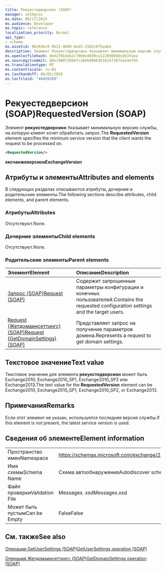 ```yaml
---
title: Рекуестедверсион (SOAP)
manager: sethgros
ms.date: 09/17/2015
ms.audience: Developer
ms.topic: reference
localization_priority: Normal
api_type:
- schema
ms.assetid: 962036c9-9b13-4669-bed2-2502c0f5aabe
description: Элемент Рекуестедверсион Указывает минимальную версию службы, на которую клиент хочет обработать запрос.
ms.openlocfilehash: ded276b3eb2c70b6edd39ca12289098de2b3faea
ms.sourcegitcommit: 88ec988f2bb67c1866d06b361615f3674a24e795
ms.translationtype: MT
ms.contentlocale: ru-RU
ms.lasthandoff: 06/03/2020
ms.locfileid: "44459169"
---
```

# <a name="requestedversion-soap"></a><span data-ttu-id="f3adf-103">Рекуестедверсион (SOAP)</span><span class="sxs-lookup"><span data-stu-id="f3adf-103">RequestedVersion (SOAP)</span></span>

<span data-ttu-id="f3adf-104">Элемент **рекуестедверсион** Указывает минимальную версию службы, на которую клиент хочет обработать запрос.</span><span class="sxs-lookup"><span data-stu-id="f3adf-104">The **RequestedVersion** element specifies the minimum service version that the client wants the request to be processed on.</span></span> 
  
```XML
<RequestedVersion/>
```

 <span data-ttu-id="f3adf-105">**ексчанжеверсион**</span><span class="sxs-lookup"><span data-stu-id="f3adf-105">**ExchangeVersion**</span></span>
## <a name="attributes-and-elements"></a><span data-ttu-id="f3adf-106">Атрибуты и элементы</span><span class="sxs-lookup"><span data-stu-id="f3adf-106">Attributes and elements</span></span>

<span data-ttu-id="f3adf-107">В следующих разделах описываются атрибуты, дочерние и родительские элементы.</span><span class="sxs-lookup"><span data-stu-id="f3adf-107">The following sections describe attributes, child elements, and parent elements.</span></span>
  
### <a name="attributes"></a><span data-ttu-id="f3adf-108">Атрибуты</span><span class="sxs-lookup"><span data-stu-id="f3adf-108">Attributes</span></span>

<span data-ttu-id="f3adf-109">Отсутствуют.</span><span class="sxs-lookup"><span data-stu-id="f3adf-109">None.</span></span>
  
### <a name="child-elements"></a><span data-ttu-id="f3adf-110">Дочерние элементы</span><span class="sxs-lookup"><span data-stu-id="f3adf-110">Child elements</span></span>

<span data-ttu-id="f3adf-111">Отсутствуют.</span><span class="sxs-lookup"><span data-stu-id="f3adf-111">None.</span></span>
  
### <a name="parent-elements"></a><span data-ttu-id="f3adf-112">Родительские элементы</span><span class="sxs-lookup"><span data-stu-id="f3adf-112">Parent elements</span></span>

|<span data-ttu-id="f3adf-113">**Элемент**</span><span class="sxs-lookup"><span data-stu-id="f3adf-113">**Element**</span></span>|<span data-ttu-id="f3adf-114">**Описание**</span><span class="sxs-lookup"><span data-stu-id="f3adf-114">**Description**</span></span>|
|:-----|:-----|
|[<span data-ttu-id="f3adf-115">Запрос (SOAP)</span><span class="sxs-lookup"><span data-stu-id="f3adf-115">Request (SOAP)</span></span>](request-soap.md) <br/> |<span data-ttu-id="f3adf-116">Содержит запрошенные параметры конфигурации и конечных пользователей.</span><span class="sxs-lookup"><span data-stu-id="f3adf-116">Contains the requested configuration settings and the target users.</span></span>  <br/> |
|[<span data-ttu-id="f3adf-117">Request (Жетдомаинсеттингс) (SOAP)</span><span class="sxs-lookup"><span data-stu-id="f3adf-117">Request (GetDomainSettings) (SOAP)</span></span>](request-getdomainsettingssoap.md) <br/> |<span data-ttu-id="f3adf-118">Представляет запрос на получение параметров домена.</span><span class="sxs-lookup"><span data-stu-id="f3adf-118">Represents a request to get domain settings.</span></span>  <br/> |
   
## <a name="text-value"></a><span data-ttu-id="f3adf-119">Текстовое значение</span><span class="sxs-lookup"><span data-stu-id="f3adf-119">Text value</span></span>

<span data-ttu-id="f3adf-120">Текстовое значение для элемента **рекуестедверсион** может быть Exchange2010, Exchange2010_SP1, Exchange2010_SP2 или Exchange2013.</span><span class="sxs-lookup"><span data-stu-id="f3adf-120">The text value for the **RequestedVersion** element can be Exchange2010, Exchange2010_SP1, Exchange2010_SP2, or Exchange2013.</span></span>
  
## <a name="remarks"></a><span data-ttu-id="f3adf-121">Примечания</span><span class="sxs-lookup"><span data-stu-id="f3adf-121">Remarks</span></span>

<span data-ttu-id="f3adf-122">Если этот элемент не указан, используется последняя версия службы.</span><span class="sxs-lookup"><span data-stu-id="f3adf-122">If this element is not present, the latest service version is used.</span></span>
  
## <a name="element-information"></a><span data-ttu-id="f3adf-123">Сведения об элементе</span><span class="sxs-lookup"><span data-stu-id="f3adf-123">Element information</span></span>

|||
|:-----|:-----|
|<span data-ttu-id="f3adf-124">Пространство имен</span><span class="sxs-lookup"><span data-stu-id="f3adf-124">Namespace</span></span>  <br/> |https://schemas.microsoft.com/exchange/2010/Autodiscover  <br/> |
|<span data-ttu-id="f3adf-125">Имя схемы</span><span class="sxs-lookup"><span data-stu-id="f3adf-125">Schema Name</span></span>  <br/> |<span data-ttu-id="f3adf-126">Схема автообнаружения</span><span class="sxs-lookup"><span data-stu-id="f3adf-126">Autodiscover schema</span></span>  <br/> |
|<span data-ttu-id="f3adf-127">Файл проверки</span><span class="sxs-lookup"><span data-stu-id="f3adf-127">Validation File</span></span>  <br/> |<span data-ttu-id="f3adf-128">Messages. xsd</span><span class="sxs-lookup"><span data-stu-id="f3adf-128">Messages.xsd</span></span>  <br/> |
|<span data-ttu-id="f3adf-129">Может быть пустым</span><span class="sxs-lookup"><span data-stu-id="f3adf-129">Can be Empty</span></span>  <br/> |<span data-ttu-id="f3adf-130">False</span><span class="sxs-lookup"><span data-stu-id="f3adf-130">False</span></span>  <br/> |
   
## <a name="see-also"></a><span data-ttu-id="f3adf-131">См. также</span><span class="sxs-lookup"><span data-stu-id="f3adf-131">See also</span></span>



[<span data-ttu-id="f3adf-132">Операция GetUserSettings (SOAP)</span><span class="sxs-lookup"><span data-stu-id="f3adf-132">GetUserSettings operation (SOAP)</span></span>](getusersettings-operation-soap.md)
  
[<span data-ttu-id="f3adf-133">Операция Жетдомаинсеттингс (SOAP)</span><span class="sxs-lookup"><span data-stu-id="f3adf-133">GetDomainSettings operation (SOAP)</span></span>](getdomainsettings-operation-soap.md)

